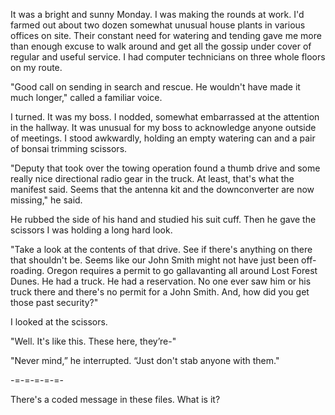 It was a bright and sunny Monday. I was making the rounds at work. I'd farmed out about two dozen somewhat unusual house plants in various offices on site. Their constant need for watering and tending gave me more than enough excuse to walk around and get all the gossip under cover of regular and useful service. I had computer technicians on three whole floors on my route. 

"Good call on sending in search and rescue. He wouldn't have made it much longer," called a familiar voice. 

I turned. It was my boss. I nodded, somewhat embarrassed at the attention in the hallway. It was unusual for my boss to acknowledge anyone outside of meetings. I stood awkwardly, holding an empty watering can and a pair of bonsai trimming scissors.

"Deputy that took over the towing operation found a thumb drive and some really nice directional radio gear in the truck. At least, that's what the manifest said. Seems that the antenna kit and the downconverter are now missing," he said.

He rubbed the side of his hand and studied his suit cuff. Then he gave the scissors I was holding a long hard look.

"Take a look at the contents of that drive. See if there's anything on there that shouldn't be. Seems like our John Smith might not have just been off-roading. Oregon requires a permit to go gallavanting all around Lost Forest Dunes. He had a truck. He had a reservation. No one ever saw him or his truck there and there's no permit for a John Smith. And, how did you get those past security?"

I looked at the scissors.

"Well. It's like this. These here, they’re-"

"Never mind,” he interrupted. “Just don't stab anyone with them."

-=-=-=-=-=-

There's a coded message in these files. What is it?
